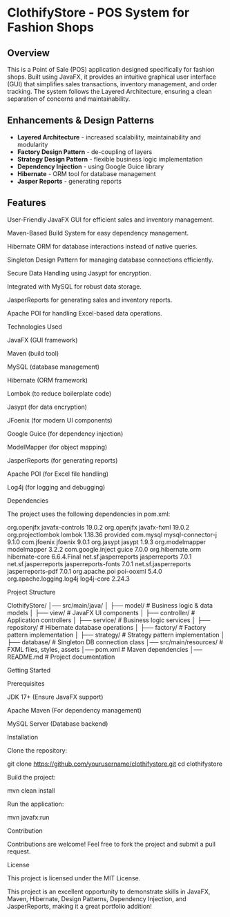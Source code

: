 # ClothifyStore - POS System for Fashion Shops

## Overview

This is a Point of Sale (POS) application designed specifically for fashion shops. Built using JavaFX, it provides an intuitive graphical user interface (GUI) that simplifies sales transactions, inventory management, and order tracking. The system follows the Layered Architecture, ensuring a clean separation of concerns and maintainability.

## Enhancements & Design Patterns
* **Layered Architecture** - increased scalability, maintainability and modularity
* **Factory Design Pattern** - de-coupling of layers
* **Strategy Design Pattern** - flexible business logic implementation
* **Dependency Injection** - using Google Guice library
* **Hibernate** - ORM tool for database management
* **Jasper Reports** - generating reports

## Features

User-Friendly JavaFX GUI for efficient sales and inventory management.

Maven-Based Build System for easy dependency management.

Hibernate ORM for database interactions instead of native queries.

Singleton Design Pattern for managing database connections efficiently.

Secure Data Handling using Jasypt for encryption.

Integrated with MySQL for robust data storage.

JasperReports for generating sales and inventory reports.

Apache POI for handling Excel-based data operations.

Technologies Used

JavaFX (GUI framework)

Maven (build tool)

MySQL (database management)

Hibernate (ORM framework)

Lombok (to reduce boilerplate code)

Jasypt (for data encryption)

JFoenix (for modern UI components)

Google Guice (for dependency injection)

ModelMapper (for object mapping)

JasperReports (for generating reports)

Apache POI (for Excel file handling)

Log4j (for logging and debugging)

Dependencies

The project uses the following dependencies in pom.xml:

<dependency>
    <groupId>org.openjfx</groupId>
    <artifactId>javafx-controls</artifactId>
    <version>19.0.2</version>
</dependency>

<dependency>
    <groupId>org.openjfx</groupId>
    <artifactId>javafx-fxml</artifactId>
    <version>19.0.2</version>
</dependency>

<dependency>
    <groupId>org.projectlombok</groupId>
    <artifactId>lombok</artifactId>
    <version>1.18.36</version>
    <scope>provided</scope>
</dependency>

<dependency>
    <groupId>com.mysql</groupId>
    <artifactId>mysql-connector-j</artifactId>
    <version>9.1.0</version>
</dependency>

<dependency>
    <groupId>com.jfoenix</groupId>
    <artifactId>jfoenix</artifactId>
    <version>9.0.1</version>
</dependency>

<dependency>
    <groupId>org.jasypt</groupId>
    <artifactId>jasypt</artifactId>
    <version>1.9.3</version>
</dependency>

<dependency>
    <groupId>org.modelmapper</groupId>
    <artifactId>modelmapper</artifactId>
    <version>3.2.2</version>
</dependency>

<dependency>
    <groupId>com.google.inject</groupId>
    <artifactId>guice</artifactId>
    <version>7.0.0</version>
</dependency>

<dependency>
    <groupId>org.hibernate.orm</groupId>
    <artifactId>hibernate-core</artifactId>
    <version>6.6.4.Final</version>
</dependency>

<dependency>
    <groupId>net.sf.jasperreports</groupId>
    <artifactId>jasperreports</artifactId>
    <version>7.0.1</version>
</dependency>

<dependency>
    <groupId>net.sf.jasperreports</groupId>
    <artifactId>jasperreports-fonts</artifactId>
    <version>7.0.1</version>
</dependency>

<dependency>
    <groupId>net.sf.jasperreports</groupId>
    <artifactId>jasperreports-pdf</artifactId>
    <version>7.0.1</version>
</dependency>

<dependency>
    <groupId>org.apache.poi</groupId>
    <artifactId>poi-ooxml</artifactId>
    <version>5.4.0</version>
</dependency>

<dependency>
    <groupId>org.apache.logging.log4j</groupId>
    <artifactId>log4j-core</artifactId>
    <version>2.24.3</version>
</dependency>

Project Structure

ClothifyStore/
│── src/main/java/
│   ├── model/           # Business logic & data models
│   ├── view/            # JavaFX UI components
│   ├── controller/      # Application controllers
│   ├── service/         # Business logic services
│   ├── repository/      # Hibernate database operations
│   ├── factory/         # Factory pattern implementation
│   ├── strategy/        # Strategy pattern implementation
│   ├── database/        # Singleton DB connection class
│── src/main/resources/  # FXML files, styles, assets
│── pom.xml              # Maven dependencies
│── README.md            # Project documentation

Getting Started

Prerequisites

JDK 17+ (Ensure JavaFX support)

Apache Maven (For dependency management)

MySQL Server (Database backend)

Installation

Clone the repository:

git clone https://github.com/yourusername/clothifystore.git
cd clothifystore

Build the project:

mvn clean install

Run the application:

mvn javafx:run

Contribution

Contributions are welcome! Feel free to fork the project and submit a pull request.

License

This project is licensed under the MIT License.

This project is an excellent opportunity to demonstrate skills in JavaFX, Maven, Hibernate, Design Patterns, Dependency Injection, and JasperReports, making it a great portfolio addition!
